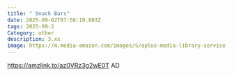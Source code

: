 ```yaml
---
title: " Snack Bars"
date: 2025-09-02T07:58:19.803Z
tags: 2025-09-2
Category: other
description: 3.xx
image: https://m.media-amazon.com/images/S/aplus-media-library-service-media/fb3f4be9-6749-4f34-9dd3-5094de3709ac.__CR0,0,1940,1200_PT0_SX970_V1___.jpg
---
```

https://amzlink.to/az0VRz3g2wE0T
AD